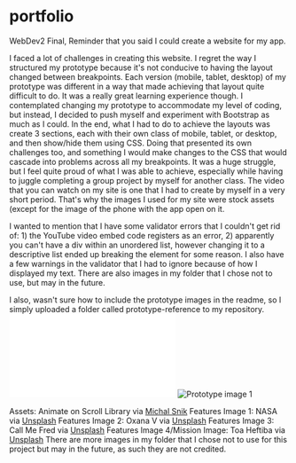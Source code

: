 # portfolio
WebDev2 Final, Reminder that you said I could create a website for my app.

I faced a lot of challenges in creating this website. I regret the way I structured my prototype because it's not conducive to having the layout changed between breakpoints. Each version (mobile, tablet, desktop) of my prototype was different in a way that made achieving that layout quite difficult to do. It was a really great learning experience though. I contemplated changing my prototype to accommodate my level of coding, but instead, I decided to push myself and experiment with Bootstrap as much as I could. In the end, what I had to do to achieve the layouts was create 3 sections, each with their own class of mobile, tablet, or desktop, and then show/hide them using CSS. Doing that presented its own challenges too, and something I would make changes to the CSS that would cascade into problems across all my breakpoints. It was a huge struggle, but I feel quite proud of what I was able to achieve, especially while having to juggle completing a group project by myself for another class. The video that you can watch on my site is one that I had to create by myself in a very short period. That's why the images I used for my site were stock assets (except for the image of the phone with the app open on it.

I wanted to mention that I have some validator errors that I couldn't get rid of: 1) the YouTube video embed code registers as an error, 2) apparently you can't have a div within an unordered list, however changing it to a descriptive list ended up breaking the element for some reason. I also have a few warnings in the validator that I had to ignore because of how I displayed my text. There are also images in my folder that I chose not to use, but may in the future.

I also, wasn't sure how to include the prototype images in the readme, so I simply uploaded a folder called prototype-reference to my repository.
![Prototype](../prototype-reference/bryan-matthew-webdev-reference.pdf)
![Prototype image 1](../prototype-reference/vox-populi-desktop-1.png)


Assets:
Animate on Scroll Library via [Michal Snik](https://michalsnik.github.io/aos/)
Features Image 1:
NASA via [Unsplash](https://unsplash.com/photos/aerial-photography-of-city-during-night-time-1lfI7wkGWZ4)
Features Image 2:
Oxana V via [Unsplash](https://unsplash.com/photos/eyeglasses-on-map-qoAIlAmLJBU)
Features Image 3:
Call Me Fred via [Unsplash](https://unsplash.com/photos/a-person-holding-a-cell-phone-in-their-hand-HqcORI4jU9w)
Features Image 4/Mission Image:
Toa Heftiba via [Unsplash](https://unsplash.com/photos/two-person-touching-each-others-finger-tips-fbCxL_wEo5M)
There are more images in my folder that I chose not to use for this project but may in the future, as such they are not credited.





